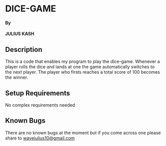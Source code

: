 # DICE-GAME
#### By
**JULIUS KASH**
## Description
This is a code that enables my program to play the dice-game. Whenever a player rolls the dice and lands at one the game automatically switches to the next player. The player who firsts reaches a total score of 100 becomes the winner.
## Setup Requirements
No complex requirements needed
## Known Bugs
There are no known bugs at the moment but if you come across one please share to wayejulius10@gmail.com